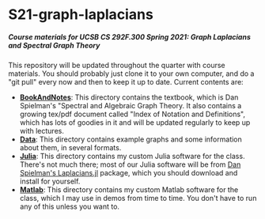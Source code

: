 # S21-graph-laplacians

##### Course materials for UCSB CS 292F.300 Spring 2021: Graph Laplacians and Spectral Graph Theory

This repository will be updated throughout the quarter with course materials. You should probably just clone it to your own computer, and do a "git pull" every now and then to keep it up to date. Current contents are:

- [**BookAndNotes**](BookAndNotes/): This directory contains the textbook, which is Dan Spielman's "Spectral and Algebraic Graph Theory. It also contains a growing tex/pdf document called "Index of Notation and Definitions", which has lots of goodies in it and will be updated regularly to keep up with lectures.
- **[Data](Data/)**: This directory contains example graphs and some information about them, in several formats.
- [**Julia**](Julia/): This directory contains my custom Julia software for the class. There's not much there; most of our Julia software will be from [Dan Spielman's Laplacians.jl](https://github.com/danspielman/Laplacians.jl) package, which you should download and install for yourself.
- [**Matlab**](Matlab/): This directory contains my custom Matlab software for the class, which I may use in demos from time to time. You don't have to run any of this unless you want to.

